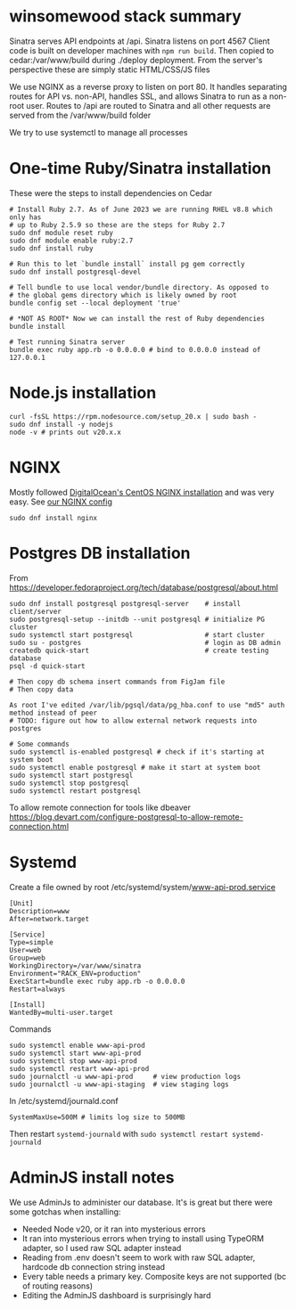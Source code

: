 # winsomewood stack summary

Sinatra serves API endpoints at /api. Sinatra listens on port 4567
Client code is built on developer machines with `npm run build`. Then copied to cedar:/var/www/build during ./deploy deployment. From the server's perspective these are simply static HTML/CSS/JS files

We use NGINX as a reverse proxy to listen on port 80. It handles separating routes for API vs. non-API, handles SSL, and allows Sinatra to run as a non-root user. Routes to /api are routed to Sinatra and all other requests are served from the /var/www/build folder

We try to use systemctl to manage all processes

# One-time Ruby/Sinatra installation

These were the steps to install dependencies on Cedar

```
# Install Ruby 2.7. As of June 2023 we are running RHEL v8.8 which only has
# up to Ruby 2.5.9 so these are the steps for Ruby 2.7
sudo dnf module reset ruby
sudo dnf module enable ruby:2.7
sudo dnf install ruby

# Run this to let `bundle install` install pg gem correctly
sudo dnf install postgresql-devel

# Tell bundle to use local vendor/bundle directory. As opposed to
# the global gems directory which is likely owned by root
bundle config set --local deployment 'true'

# *NOT AS ROOT* Now we can install the rest of Ruby dependencies
bundle install

# Test running Sinatra server
bundle exec ruby app.rb -o 0.0.0.0 # bind to 0.0.0.0 instead of 127.0.0.1
```

# Node.js installation

```
curl -fsSL https://rpm.nodesource.com/setup_20.x | sudo bash -
sudo dnf install -y nodejs
node -v # prints out v20.x.x
```

# NGINX

Mostly followed [DigitalOcean's CentOS NGINX installation](https://www.digitalocean.com/community/tutorials/how-to-install-nginx-on-centos-8) and was very easy. See [our NGINX config](/www-nginx.conf)

```
sudo dnf install nginx
```

# Postgres DB installation

From https://developer.fedoraproject.org/tech/database/postgresql/about.html

```
sudo dnf install postgresql postgresql-server    # install client/server
sudo postgresql-setup --initdb --unit postgresql # initialize PG cluster
sudo systemctl start postgresql                  # start cluster
sudo su - postgres                               # login as DB admin
createdb quick-start                             # create testing database
psql -d quick-start

# Then copy db schema insert commands from FigJam file
# Then copy data

As root I've edited /var/lib/pgsql/data/pg_hba.conf to use "md5" auth method instead of peer
# TODO: figure out how to allow external network requests into postgres

# Some commands
sudo systemctl is-enabled postgresql # check if it's starting at system boot
sudo systemctl enable postgresql # make it start at system boot
sudo systemctl start postgresql
sudo systemctl stop postgresql
sudo systemctl restart postgresql

```

To allow remote connection for tools like dbeaver
https://blog.devart.com/configure-postgresql-to-allow-remote-connection.html

# Systemd

Create a file owned by root /etc/systemd/system/www-api-prod.service

```
[Unit]
Description=www
After=network.target

[Service]
Type=simple
User=web
Group=web
WorkingDirectory=/var/www/sinatra
Environment="RACK_ENV=production"
ExecStart=bundle exec ruby app.rb -o 0.0.0.0
Restart=always

[Install]
WantedBy=multi-user.target
```

Commands

```
sudo systemctl enable www-api-prod
sudo systemctl start www-api-prod
sudo systemctl stop www-api-prod
sudo systemctl restart www-api-prod
sudo journalctl -u www-api-prod     # view production logs
sudo journalctl -u www-api-staging  # view staging logs
```

In /etc/systemd/journald.conf

```
SystemMaxUse=500M # limits log size to 500MB
```

Then restart `systemd-journald` with `sudo systemctl restart systemd-journald`

# AdminJS install notes

We use AdminJs to administer our database. It's is great but there were some gotchas when installing:

- Needed Node v20, or it ran into mysterious errors
- It ran into mysterious errors when trying to install using TypeORM adapter, so I used raw SQL adapter instead
- Reading from .env doesn't seem to work with raw SQL adapter, hardcode db connection string instead
- Every table needs a primary key. Composite keys are not supported (bc of routing reasons)
- Editing the AdminJS dashboard is surprisingly hard
